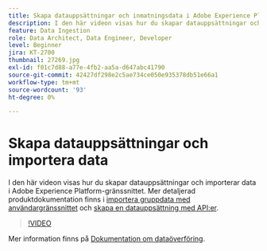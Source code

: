 ```yaml
---
title: Skapa datauppsättningar och inmatningsdata i Adobe Experience Platform
description: I den här videon visas hur du skapar datauppsättningar och importerar data i Adobe Experience Platform-gränssnittet.
feature: Data Ingestion
role: Data Architect, Data Engineer, Developer
level: Beginner
jira: KT-2700
thumbnail: 27269.jpg
exl-id: f01c7d88-a77e-4fb2-aa5a-d647abc41790
source-git-commit: 42427df298e2c5ae734ce050e935378db51e66a1
workflow-type: tm+mt
source-wordcount: '93'
ht-degree: 0%

---
```


# Skapa datauppsättningar och importera data

I den här videon visas hur du skapar datauppsättningar och importerar data i Adobe Experience Platform-gränssnittet. Mer detaljerad produktdokumentation finns i [importera gruppdata med användargränssnittet](https://experienceleague.adobe.com/docs/experience-platform/ingestion/tutorials/ingest-batch-data.html) och [skapa en datauppsättning med API:er](https://experienceleague.adobe.com/docs/experience-platform/catalog/datasets/create.html).

>[!VIDEO](https://video.tv.adobe.com/v/27269?quality=12&learn=on)

Mer information finns på [Dokumentation om dataöverföring](https://experienceleague.adobe.com/docs/experience-platform/ingestion/home.html).
